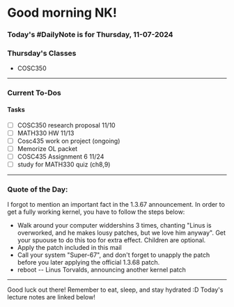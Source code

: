 # Good morning NK!
### Today's #DailyNote is for  Thursday, 11-07-2024
### Thursday's Classes
- COSC350
------------
### Current To-Dos
#### Tasks
- [ ] COSC350 research proposal 11/10
- [ ] MATH330 HW 11/13 
- [ ] Cosc435 work on project (ongoing)
- [ ] Memorize OL packet
- [ ] COSC435 Assignment 6 11/24
- [ ] study for MATH330 quiz (ch8,9)

----------
### Quote of the Day:

 I forgot to mention an important fact in the 1.3.67 announcement. In order to
get a fully working kernel, you have to follow the steps below:
 - Walk around your computer widdershins 3 times, chanting "Linus is
   overworked, and he makes lousy patches, but we love him anyway". Get
   your spuouse to do this too for extra effect.  Children are optional.
 - Apply the patch included in this mail
 - Call your system "Super-67", and don't forget to unapply the patch
   before you later applying the official 1.3.68 patch.
 - reboot
	-- Linus Torvalds, announcing another kernel patch

-------

Good luck out there! Remember to eat, sleep, and stay hydrated :D
Today's lecture notes are linked below!
